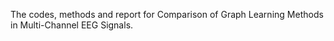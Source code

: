 The codes, methods and report for Comparison of Graph Learning Methods in Multi-Channel EEG Signals. 
